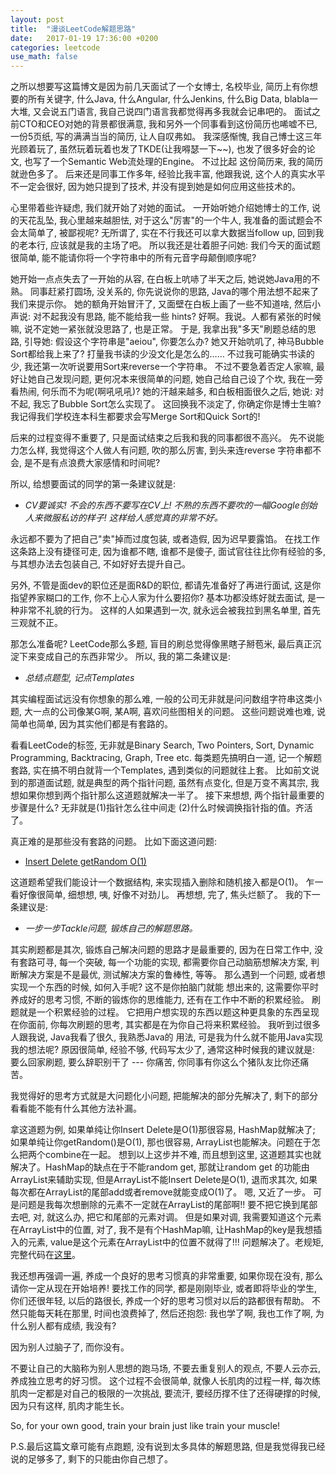 ```yaml
---
layout: post
title:  "漫谈LeetCode解题思路"
date:   2017-01-19 17:36:00 +0200
categories: leetcode
use_math: false
---
```


之所以想要写这篇博文是因为前几天面试了一个女博士, 名校毕业, 简历上有你想要的所有关键字, 什么Java, 什么Angular, 什么Jenkins, 什么Big Data, blabla一大堆, 又会说五门语言, 我自己说四门语言我都觉得再多我就会记串吧的。 面试之前CTO和CEO对她的背景都很满意, 
我和另外一个同事看到这份简历也唏嘘不已, 一份5页纸, 写的满满当当的简历, 让人自叹弗如。 我深感惭愧, 我自己博士这三年光顾着玩了, 虽然玩着玩着也发了TKDE(让我嘚瑟一下~~), 也发了很多好会的论文, 也写了一个Semantic Web流处理的Engine。 不过比起
这份简历来, 我的简历就逊色多了。 后来还是同事工作多年, 经验比我丰富, 他跟我说, 这个人的真实水平不一定会很好, 因为她只提到了技术, 并没有提到她是如何应用这些技术的。

心里带着些许疑虑, 我们就开始了对她的面试。 一开始听她介绍她博士的工作, 说的天花乱坠, 我心里越来越胆怯, 对于这么"厉害"的一个牛人, 我准备的面试题会不会太简单了, 被鄙视呢? 无所谓了, 实在不行我还可以拿大数据当follow up, 回到我的老本行, 应该就是我的主场了吧。
所以我还是壮着胆子问她: 我们今天的面试题很简单, 能不能请你将一个字符串中的所有元音字母颠倒顺序呢?

她开始一点点失去了一开始的从容, 在白板上吭哧了半天之后, 她说她Java用的不熟。 同事赶紧打圆场, 没关系的, 你先说说你的思路, Java的哪个用法想不起来了我们来提示你。 她的额角开始冒汗了, 又面壁在白板上画了一些不知道啥, 然后小声说: 对不起我没有思路, 能不能给我一些
hints? 好啊。我说。人都有紧张的时候嘛, 说不定她一紧张就没思路了, 也是正常。 于是, 我拿出我"多天"刷题总结的思路, 引导她: 假设这个字符串是"aeiou", 你要怎么办? 她又开始吭叽了, 神马Bubble Sort都给我上来了? 打量我书读的少没文化是怎么的…… 不过我可能确实书读的少,
我还第一次听说要用Sort来reverse一个字符串。 不过不要急着否定人家嘛, 最好让她自己发现问题, 更何况本来很简单的问题, 她自己给自己设了个坎, 我在一旁看热闹, 何乐而不为呢(啊吼吼吼)? 她的汗越来越多, 和白板相面很久之后, 她说: 对不起, 我忘了Bubble Sort怎么实现了。
这回换我不淡定了, 你确定你是博士生嘛? 我记得我们学校连本科生都要求会写Merge Sort和Quick Sort的! 
 
后来的过程变得不重要了, 只是面试结束之后我和我的同事都很不高兴。 先不说能力怎么样, 我觉得这个人做人有问题, 吹的那么厉害, 到头来连reverse 字符串都不会, 是不是有点浪费大家感情和时间呢?

所以, 给想要面试的同学的第一条建议就是:

* *CV要诚实! 不会的东西不要写在CV上! 不熟的东西不要吹的一幅Google创始人来微服私访的样子! 这样给人感觉真的非常不好。*

永远都不要为了把自己"卖"掉而过度包装, 或者造假, 因为迟早要露馅。 在找工作这条路上没有捷径可走, 因为谁都不瞎, 谁都不是傻子, 面试官往往比你有经验的多, 与其想办法去包装自己, 不如好好去提升自己。

另外, 不管是面dev的职位还是面R&D的职位, 都请先准备好了再进行面试, 这是你指望养家糊口的工作, 你不上心人家为什么要招你? 基本功都没练好就去面试, 是一种非常不礼貌的行为。 这样的人如果遇到一次, 就永远会被我拉到黑名单里, 首先三观就不正。 

那怎么准备呢? LeetCode那么多题, 盲目的刷总觉得像黑瞎子掰苞米, 最后真正沉淀下来变成自己的东西非常少。 所以, 我的第二条建议是:

* *总结点题型, 记点Templates*

其实编程面试远没有你想象的那么难, 一般的公司无非就是问问数组字符串这类小题, 大一点的公司像某G啊, 某A啊, 喜欢问些图相关的问题。 这些问题说难也难, 说简单也简单, 因为其实他们都是有套路的。

看看LeetCode的标签, 无非就是Binary Search, Two Pointers, Sort, Dynamic Programming, Backtracing, Graph, Tree etc. 每类题先搞明白一道, 记一个解题套路, 实在搞不明白就背一个Templates, 遇到类似的问题就往上套。 比如前文说到的那道面试题, 就是典型的两个指针问题, 
虽然有点变化, 但是万变不离其宗, 我想如果你想到两个指针那么这道题就解决一半了。 接下来想想, 两个指针最重要的步骤是什么? 无非就是(1)指针怎么往中间走 (2)什么时候调换指针指的值。齐活了。

真正难的是那些没有套路的问题。 比如下面这道问题:

* [Insert Delete getRandom O(1)]

这道题希望我们能设计一个数据结构, 来实现插入删除和随机接入都是O(1)。 乍一看好像很简单, 细想想, 咦, 好像不对劲儿。 再想想, 完了, 焦头烂额了。 我的下一条建议是:

* *一步一步Tackle问题, 锻炼自己的解题思路。*

其实刷题都是其次, 锻炼自己解决问题的思路才是最重要的, 因为在日常工作中, 没有套路可寻, 每一个突破, 每一个功能的实现, 都需要你自己动脑筋想解决方案, 判断解决方案是不是最优, 测试解决方案的鲁棒性, 等等。 那么遇到一个问题, 或者想实现一个东西的时候, 如何入手呢? 这不是你拍脑门就能
想出来的, 这需要你平时养成好的思考习惯, 不断的锻炼你的思维能力, 还有在工作中不断的积累经验。 刷题就是一个积累经验的过程。 它把用户想实现的东西以题这种更具象的东西呈现在你面前, 你每次刷题的思考, 其实都是在为你自己将来积累经验。 我听到过很多人跟我说, Java我看了很久, 我熟悉Java的
用法, 可是我为什么就不能用Java实现我的想法呢? 原因很简单, 经验不够, 代码写太少了, 通常这种时候我的建议就是: 要么回家刷题, 要么辞职别干了 --- 你痛苦, 你同事有你这么个猪队友比你还痛苦。

我觉得好的思考方式就是大问题化小问题, 把能解决的部分先解决了, 剩下的部分看看能不能有什么其他方法补漏。

拿这道题为例, 如果单纯让你Insert Delete是O(1)那很容易, HashMap就解决了; 如果单纯让你getRandom()是O(1), 那也很容易, ArrayList也能解决。问题在于怎么把两个combine在一起。 想到以上这步并不难, 而且想到这里, 这道题其实也就解决了。HashMap的缺点在于不能random get, 那就让random get
的功能由ArrayList来辅助实现, 但是ArrayList不能Insert Delete是O(1), 退而求其次, 如果每次都在ArrayList的尾部add或者remove就能变成O(1)了。 嗯, 又近了一步。 可是问题是我每次想删除的元素不一定就在ArrayList的尾部啊!! 要不把它换到尾部去吧, 对, 就这么办, 把它和尾部的元素对调。 但是如果对调, 
我需要知道这个元素在ArrayList中的位置, 对了, 我不是有个HashMap嘛, 让HashMap的key是我想插入的元素, value是这个元素在ArrayList中的位置不就得了!!! 问题解决了。老规矩, 完整代码在[这里]。

我还想再强调一遍, 养成一个良好的思考习惯真的非常重要, 如果你现在没有, 那么请你一定从现在开始培养! 要找工作的同学, 都是刚刚毕业, 或者即将毕业的学生, 你们还很年轻, 以后的路很长, 养成一个好的思考习惯对以后的路都很有帮助。 不然只能每天耗在那里, 时间也浪费掉了, 然后还抱怨: 我也学了啊, 我也工作了啊, 
为什么别人都有成绩, 我没有? 

因为别人过脑子了, 而你没有。

不要让自己的大脑称为别人思想的跑马场, 不要去重复别人的观点, 不要人云亦云, 养成独立思考的好习惯。 这个过程不会很简单, 就像人长肌肉的过程一样, 每次练肌肉一定都是对自己的极限的一次挑战, 要流汗, 要经历撑不住了还得硬撑的时候, 因为只有这样, 肌肉才能生长。 

So, for your own good, train your brain just like train your muscle!

P.S.最后这篇文章可能有点跑题, 没有说到太多具体的解题思路, 但是我觉得我已经说的足够多了, 剩下的只能由你自己想了。

[Insert Delete getRandom O(1)]: https://leetcode.com/problems/insert-delete-getrandom-o1/
[这里]: https://github.com/sophiesongge/LeetCode/blob/master/src/InsertDeleteRandom.java